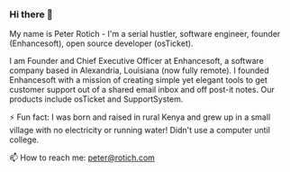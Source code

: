 ### Hi there 👋

My name is Peter Rotich - I'm a serial hustler, software engineer, founder (Enhancesoft), open source developer (osTicket).

I am Founder and Chief Executive Officer at Enhancesoft, a software company based in Alexandria, Louisiana (now fully remote). I founded Enhancesoft with a mission of creating simple yet elegant tools to get customer support out of a shared email inbox and off post-it notes. Our products include osTicket and SupportSystem.

⚡ Fun fact: I was born and raised in rural Kenya and grew up in a small village with no electricity or running water! Didn't use a computer until college.

📫 How to reach me: peter@rotich.com  
